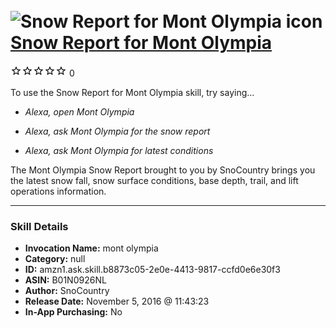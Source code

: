 # &nbsp;<img src="skill_icon" alt="Snow Report for Mont Olympia icon" width="36"> [Snow Report for Mont Olympia](http://alexa.amazon.com/#skills/amzn1.ask.skill.b8873c05-2e0e-4413-9817-ccfd0e6e30f3)
![0 stars](../../images/ic_star_border_black_18dp_1x.png)![0 stars](../../images/ic_star_border_black_18dp_1x.png)![0 stars](../../images/ic_star_border_black_18dp_1x.png)![0 stars](../../images/ic_star_border_black_18dp_1x.png)![0 stars](../../images/ic_star_border_black_18dp_1x.png) 0

To use the Snow Report for Mont Olympia skill, try saying...

* *Alexa, open Mont Olympia*

* *Alexa, ask Mont Olympia for the snow report*

* *Alexa, ask Mont Olympia for latest conditions*

The Mont Olympia Snow Report brought to you by SnoCountry brings you the latest snow fall, snow surface conditions,  base depth, trail, and lift operations information.

***

### Skill Details

* **Invocation Name:** mont olympia
* **Category:** null
* **ID:** amzn1.ask.skill.b8873c05-2e0e-4413-9817-ccfd0e6e30f3
* **ASIN:** B01N0926NL
* **Author:** SnoCountry
* **Release Date:** November 5, 2016 @ 11:43:23
* **In-App Purchasing:** No
